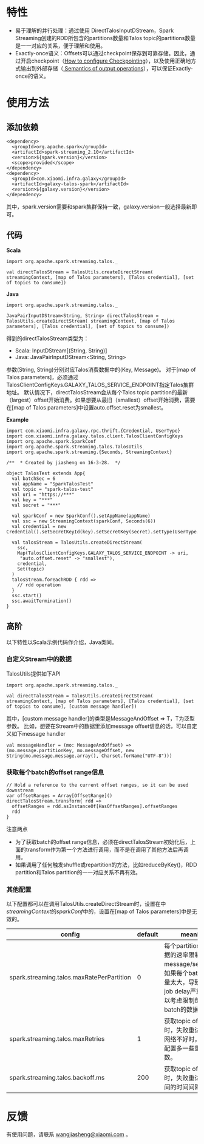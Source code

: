 # 特性

- 易于理解的并行处理：通过使用 DirectTalosInputDStream，Spark Streaming创建的RDD所包含的partitions数量和Talos topic的partitions数量是一一对应的关系，便于理解和使用。
- Exactly-once语义：Offsets可以通过checkpoint保存到可靠存储。因此，通过开启checkpoint（[How to configure Checkpointing](http://spark.apache.org/docs/1.5.2/streaming-programming-guide.html#how-to-configure-checkpointing)），以及使用正确地方式输出到外部存储（[ Semantics of output operations](http://spark.apache.org/docs/1.5.2/streaming-programming-guide.html#semantics-of-output-operations)），可以保证Exactly-once的语义。

# 使用方法

## 添加依赖

```
<dependency>
  <groupId>org.apache.spark</groupId>
  <artifactId>spark-streaming_2.10</artifactId>
  <version>${spark.version}</version>
  <scope>provided</scope>
</dependency>
<dependency>
  <groupId>com.xiaomi.infra.galaxy</groupId>
  <artifactId>galaxy-talos-spark</artifactId>
  <version>${galaxy.version}</version>
</dependency>
```

其中，spark.version需要和spark集群保持一致，galaxy.version一般选择最新即可。

## 代码

**Scala**

```
import org.apache.spark.streaming.talos._

val directTalosStream = TalosUtils.createDirectStream( streamingContext, [map of Talos parameters], [Talos credential], [set of topics to consume])
```

**Java**

```
import org.apache.spark.streaming.talos._

JavaPairInputDStream<String, String> directTalosStream = TalosUtils.createDirectStream( streamingContext, [map of Talos parameters], [Talos credential], [set of topics to consume])
```

得到的directTalosStream类型为：
- Scala: InputDStream[(String, String)]
- Java: JavaPairInputDStream<String, String>

参数(String, String)分别对应Talos消费数据中的(Key, Message)。
对于[map of Talos parameters]，必须通过TalosClientConfigKeys.GALAXY_TALOS_SERVICE_ENDPOINT指定Talos集群地址。
默认情况下，directTalosStream会从每个Talos topic partition的最新（largest）offset开始消费。如果想要从最旧（smallest）offset开始消费，需要在[map of Talos parameters]中设置auto.offset.reset为smallest。

**Example**

```
import com.xiaomi.infra.galaxy.rpc.thrift.{Credential, UserType}
import com.xiaomi.infra.galaxy.talos.client.TalosClientConfigKeys
import org.apache.spark.SparkConf
import org.apache.spark.streaming.talos.TalosUtils
import org.apache.spark.streaming.{Seconds, StreamingContext}

/**  * Created by jiasheng on 16-3-28.  */

object TalosTest extends App{  
  val batchSec = 6 
  val appName = "SparkTalosTest" 
  val topic = "spark-talos-test" 
  val uri = "https://***" 
  val key = "***" 
  val secret = "***"

  val sparkConf = new SparkConf().setAppName(appName)
  val ssc = new StreamingContext(sparkConf, Seconds(6))
  val credential = new Credential().setSecretKeyId(key).setSecretKey(secret).setType(UserType.DEV_XIAOMI)

  val talosStream = TalosUtils.createDirectStream(
    ssc,
    Map(TalosClientConfigKeys.GALAXY_TALOS_SERVICE_ENDPOINT -> uri,
     "auto.offset.reset" -> "smallest"), 
    credential,
    Set(topic)
  ) 
  talosStream.foreachRDD { rdd =>    
    // rdd operation  
  }  
  ssc.start()  
  ssc.awaitTermination()
}
```

## 高阶

以下特性以Scala示例代码作介绍，Java类同。

### 自定义Stream中的数据

TalosUtils提供如下API

```
import org.apache.spark.streaming.talos._

val directTalosStream = TalosUtils.createDirectStream( streamingContext, [map of Talos parameters], [Talos credential], [set of topics to consume], [custom message handler])
```

其中，[custom message handler]的类型是MessageAndOffset => T，T为泛型参数。
比如，想要在Stream中的数据里添加message offset信息的话，可以自定义如下message handler

```
val messageHandler = (mo: MessageAndOffset) => (mo.message.partitionKey, mo.messageOffset, new String(mo.message.message.array(), Charset.forName("UTF-8")))
```

### 获取每个batch的offset range信息

```
// Hold a reference to the current offset ranges, so it can be used downstream
var offsetRanges = Array[OffsetRange]()
directTalosStream.transform{ rdd =>  
  offsetRanges = rdd.asInstanceOf[HasOffsetRanges].offsetRanges  
  rdd
}
```

注意两点
- 为了获取batch的offset range信息，必须在directTalosStream初始化后，上面的transform作为第一个方法进行调用，而不是在调用了其他方法后再调用。
- 如果调用了任何触发shuffle或repartition的方法，比如reduceByKey()，RDD partition和Talos partition的一一对应关系不再有效。

### 其他配置

以下配置都可以在调用TalosUtils.createDirectStream时，设置在中*streamingContext*的*sparkConf*中的，设置在[map of Talos parameters]中是无效的。

config | default | meaning 
----|------|---- 
spark.streaming.talos.maxRatePerPartition | 0 | 每个partition消费数据的速率限制，message/seconds；如果每个batch数据量太大，导致spark job delay严重时，可以考虑限制每个batch的数据量。
spark.streaming.talos.maxRetries | 1 |  获取topic offset信息时，失败重试次数；网络不好时，可尝试配置多一些重试次数。
spark.streaming.talos.backoff.ms | 200 | 获取topic offset信息时，失败重试次数之间的时间间隔。

# 反馈
有使用问题，请联系 wangjiasheng@xiaomi.com 。
